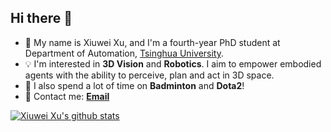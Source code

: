 ## Hi there 👋

+ 💬 My name is Xiuwei Xu, and I'm a fourth-year PhD student at Department of Automation, [Tsinghua University](https://www.tsinghua.edu.cn/en/). 
+ 💡 I'm interested in **3D Vision** and **Robotics**. I aim to empower embodied agents with the ability to perceive, plan and act in 3D space.
+ 🏸️ I also spend a lot of time on **Badminton** and **Dota2**!
+ 🌱 Contact me: [**Email**](mailto:xxw21@mails,tsinghua.edu.cn)

[![Xiuwei Xu's github stats](https://github-readme-stats.vercel.app/api?username=xuxw98)](https://github.com/xuxw98/github-readme-stats)
